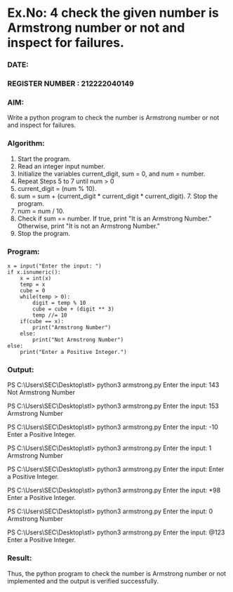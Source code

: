 # Ex.No: 4 check the given number is Armstrong number or not and inspect for failures.
### DATE:                                                                            
### REGISTER NUMBER : 212222040149
### AIM: 
Write a python program to check the number is Armstrong number or not and inspect for failures.

### Algorithm:
1.  Start the program.
2.	Read an integer input number.
3.	Initialize the variables current_digit, sum = 0, and num = number.
4.	Repeat Steps 5 to 7 until num > 0
5.	current_digit = (num % 10).
6.	sum = sum + (current_digit * current_digit * current_digit). 7. Stop the program.
7.	num = num / 10.
8.	Check if sum == number. If true, print "It is an Armstrong Number." Otherwise, print "It is not an Armstrong Number."
9.	Stop the program.

### Program:
```
x = input("Enter the input: ") 
if x.isnumeric(): 
    x = int(x) 
    temp = x 
    cube = 0
    while(temp > 0): 
        digit = temp % 10 
        cube = cube + (digit ** 3) 
        temp //= 10 
    if(cube == x): 
        print("Armstrong Number") 
    else: 
        print("Not Armstrong Number") 
else: 
    print("Enter a Positive Integer.")
```
### Output:
PS C:\Users\SEC\Desktop\stl> python3 armstrong.py
Enter the input: 143
Not Armstrong Number

PS C:\Users\SEC\Desktop\stl> python3 armstrong.py
Enter the input: 153
Armstrong Number

PS C:\Users\SEC\Desktop\stl> python3 armstrong.py
Enter the input: -10
Enter a Positive Integer.

PS C:\Users\SEC\Desktop\stl> python3 armstrong.py
Enter the input: 1
Armstrong Number

PS C:\Users\SEC\Desktop\stl> python3 armstrong.py
Enter the input:
Enter a Positive Integer.

PS C:\Users\SEC\Desktop\stl> python3 armstrong.py
Enter the input: *98
Enter a Positive Integer.

PS C:\Users\SEC\Desktop\stl> python3 armstrong.py
Enter the input: 0
Armstrong Number

PS C:\Users\SEC\Desktop\stl> python3 armstrong.py
Enter the input: @123
Enter a Positive Integer.





### Result:
Thus, the python program to check the number is Armstrong number or not implemented and the output is verified successfully.


